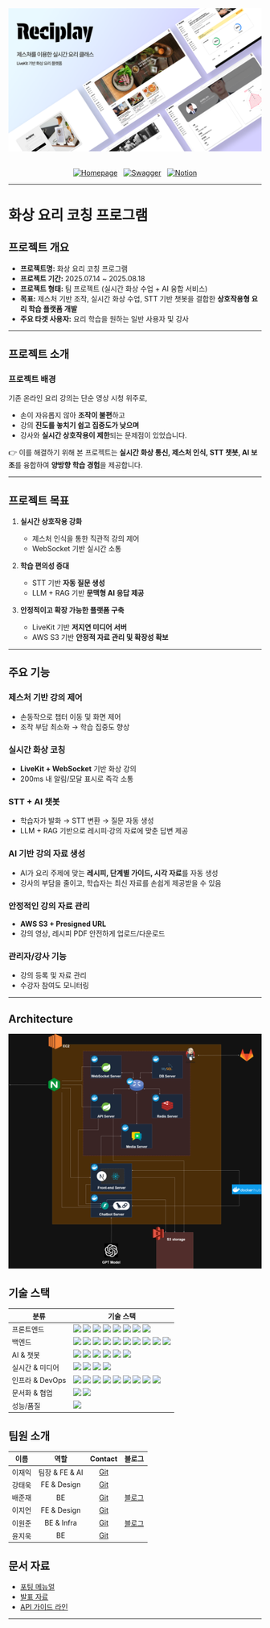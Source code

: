 <div align="center">
  <img src="https://raw.githubusercontent.com/Reciplay/resources/refs/heads/main/mainmock.png"/>
</div>

<br/>

<div align="center">

[![Homepage](https://img.shields.io/badge/Homepage-000000?style=for-the-badge&logo=firefox&logoColor=white)](https://i13e104.p.ssafy.io/)
&nbsp;
[![Swagger](https://img.shields.io/badge/Swagger-85EA2D?style=for-the-badge&logo=swagger&logoColor=white)](http://i13e104.p.ssafy.io:8080/swagger-ui/index.html)
&nbsp;
[![Notion](https://img.shields.io/badge/Notion-000000?style=for-the-badge&logo=notion&logoColor=white)](https://www.notion.so/SSAFY-2-2227e3c3551e80889293c5391b2508cb)

</div>




---
# 화상 요리 코칭 프로그램

## 프로젝트 개요
- **프로젝트명:** 화상 요리 코칭 프로그램  
- **프로젝트 기간:** 2025.07.14 ~ 2025.08.18 
- **프로젝트 형태:** 팀 프로젝트 (실시간 화상 수업 + AI 융합 서비스)  
- **목표:** 제스처 기반 조작, 실시간 화상 수업, STT 기반 챗봇을 결합한 **상호작용형 요리 학습 플랫폼 개발**  
- **주요 타겟 사용자:** 요리 학습을 원하는 일반 사용자 및 강사  

---

## 프로젝트 소개

### 프로젝트 배경
기존 온라인 요리 강의는 단순 영상 시청 위주로,  
- 손이 자유롭지 않아 **조작이 불편**하고  
- 강의 **진도를 놓치기 쉽고 집중도가 낮으며**  
- 강사와 **실시간 상호작용이 제한**되는 문제점이 있었습니다.  

👉 이를 해결하기 위해 본 프로젝트는 **실시간 화상 통신, 제스처 인식, STT 챗봇, AI 보조**를 융합하여 **양방향 학습 경험**을 제공합니다.  

---

## 프로젝트 목표
1. **실시간 상호작용 강화**  
   - 제스처 인식을 통한 직관적 강의 제어  
   - WebSocket 기반 실시간 소통  

2. **학습 편의성 증대**  
   - STT 기반 **자동 질문 생성**  
   - LLM + RAG 기반 **문맥형 AI 응답 제공**  

3. **안정적이고 확장 가능한 플랫폼 구축**  
   - LiveKit 기반 **저지연 미디어 서버**  
   - AWS S3 기반 **안정적 자료 관리 및 확장성 확보**  

---

## 주요 기능
### 제스처 기반 강의 제어
- 손동작으로 챕터 이동 및 화면 제어  
- 조작 부담 최소화 → 학습 집중도 향상  

### 실시간 화상 코칭
- **LiveKit + WebSocket** 기반 화상 강의  
- 200ms 내 알림/모달 표시로 즉각 소통  

### STT + AI 챗봇
- 학습자가 발화 → STT 변환 → 질문 자동 생성  
- LLM + RAG 기반으로 레시피·강의 자료에 맞춘 답변 제공

### AI 기반 강의 자료 생성
- AI가 요리 주제에 맞는 **레시피, 단계별 가이드, 시각 자료**를 자동 생성  
- 강사의 부담을 줄이고, 학습자는 최신 자료를 손쉽게 제공받을 수 있음  

### 안정적인 강의 자료 관리
- **AWS S3 + Presigned URL**  
- 강의 영상, 레시피 PDF 안전하게 업로드/다운로드  

### 관리자/강사 기능
- 강의 등록 및 자료 관리  
- 수강자 참여도 모니터링  

---
## Architecture
<img src="http://github.com/Reciplay/resources/blob/main/%EC%95%84%ED%82%A4%ED%85%8D%EC%B3%90%20%EC%84%A4%EA%B3%84.png?raw=true"/>

## 기술 스택
<table>
  <thead>
    <tr>
      <th>분류</th>
      <th>기술 스택</th>
    </tr>
  </thead>
  <tbody>
    <tr>
      <td>프론트엔드</td>
      <td>
        <img src="https://img.shields.io/badge/Next.js-000000?style=flat&logo=nextdotjs&logoColor=white"/>
        <img src="https://img.shields.io/badge/React-61DAFB?style=flat&logo=react&logoColor=white"/>
        <img src="https://img.shields.io/badge/TypeScript-3178C6?style=flat&logo=typescript&logoColor=white"/>
        <img src="https://img.shields.io/badge/SCSS-CC6699?style=flat&logo=sass&logoColor=white"/>
        <img src="https://img.shields.io/badge/HTML5-E34F26?style=flat&logo=html5&logoColor=white"/>
        <img src="https://img.shields.io/badge/Zustand-1572B6?style=flat&logo=react&logoColor=white"/>
        <img src="https://img.shields.io/badge/NextAuth-000000?style=flat&logo=auth0&logoColor=white"/>
        <img src="https://img.shields.io/badge/Jest-C21325?style=flat&logo=jest&logoColor=white"/>
      </td>
    </tr>
    <tr>
      <td>백엔드</td>
      <td>
        <img src="https://img.shields.io/badge/Java-007396?style=flat&logo=openjdk&logoColor=white"/>
        <img src="https://img.shields.io/badge/Spring%20Boot-6DB33F?style=flat&logo=springboot&logoColor=white"/>
        <img src="https://img.shields.io/badge/Spring%20Security-6DB33F?style=flat&logo=springsecurity&logoColor=white"/>
        <img src="https://img.shields.io/badge/JWT-000000?style=flat&logo=jsonwebtokens&logoColor=white"/>
        <img src="https://img.shields.io/badge/Hibernate-59666C?style=flat&logo=hibernate&logoColor=white"/>
        <img src="https://img.shields.io/badge/Spring%20Data%20JPA-6DB33F?style=flat&logo=spring&logoColor=white"/>
        <img src="https://img.shields.io/badge/QueryDSL-005571?style=flat&logo=spring&logoColor=white"/>
        <img src="https://img.shields.io/badge/MySQL-4479A1?style=flat&logo=mysql&logoColor=white"/>
        <img src="https://img.shields.io/badge/JUnit5-25A162?style=flat&logo=junit5&logoColor=white"/>
        <img src="https://img.shields.io/badge/Gradle-02303A?style=flat&logo=gradle&logoColor=white"/>
      </td>
    </tr>
    <tr>
      <td>AI & 챗봇</td>
      <td>
        <img src="https://img.shields.io/badge/Python-3776AB?style=flat&logo=python&logoColor=white"/>
        <img src="https://img.shields.io/badge/FastAPI-009688?style=flat&logo=fastapi&logoColor=white"/>
        <img src="https://img.shields.io/badge/STT-Speech--to--Text-FF6F00?style=flat&logo=google&logoColor=white"/>
        <img src="https://img.shields.io/badge/LLM-GPT-8A2BE2?style=flat&logo=openai&logoColor=white"/>
        <img src="https://img.shields.io/badge/RAG-009688?style=flat&logo=elastic&logoColor=white"/>
        <img src="https://img.shields.io/badge/AI%20자료%20생성-FF1493?style=flat&logo=apachespark&logoColor=white"/>
      </td>
    </tr>
    <tr>
      <td>실시간 & 미디어</td>
      <td>
        <img src="https://img.shields.io/badge/STOMP-4B32C3?style=flat&logo=apachekafka&logoColor=white"/>
        <img src="https://img.shields.io/badge/WebRTC-333333?style=flat&logo=webrtc&logoColor=white"/>
        <img src="https://img.shields.io/badge/OpenVidu-0E76A8?style=flat&logo=data:image/svg+xml;base64,PHN2Zy8+&logoColor=white"/>
        <img src="https://img.shields.io/badge/LiveKit-121212?style=flat&logo=data:image/svg+xml;base64,PHN2Zy8+&logoColor=white"/>
      </td>
    </tr>
    <tr>
      <td>인프라 & DevOps</td>
      <td>
        <img src="https://img.shields.io/badge/Amazon%20EC2-FF9900?style=flat&logo=amazonec2&logoColor=white"/>
        <img src="https://img.shields.io/badge/Amazon%20S3-569A31?style=flat&logo=amazons3&logoColor=white"/>
        <img src="https://img.shields.io/badge/Nginx-009639?style=flat&logo=nginx&logoColor=white"/>
        <img src="https://img.shields.io/badge/Docker-2496ED?style=flat&logo=docker&logoColor=white"/>
        <img src="https://img.shields.io/badge/Redis-DC382D?style=flat&logo=redis&logoColor=white"/>
        <img src="https://img.shields.io/badge/Jenkins-D24939?style=flat&logo=jenkins&logoColor=white"/>
        <img src="https://img.shields.io/badge/GitHub%20Actions-2088FF?style=flat&logo=githubactions&logoColor=white"/>
        <img src="https://img.shields.io/badge/GitLab-FC6D26?style=flat&logo=gitlab&logoColor=white"/>
        <img src="https://img.shields.io/badge/Ubuntu-E95420?style=flat&logo=ubuntu&logoColor=white"/>
      </td>
    </tr>
    <tr>
      <td>문서화 & 협업</td>
      <td>
        <img src="https://img.shields.io/badge/Swagger%203%20(OpenAPI)-85EA2D?style=flat&logo=swagger&logoColor=white"/>
        <img src="https://img.shields.io/badge/Notion-000000?style=flat&logo=notion&logoColor=white"/>
      </td>
    </tr>
    <tr>
      <td>성능/품질</td>
      <td>
        <img src="https://img.shields.io/badge/JMeter-D22128?style=flat&logo=apache&logoColor=white"/>
      </td>
    </tr>
  </tbody>
</table>


## 팀원 소개
| 이름 | 역할 | Contact | 블로그 |
|:----:|:----:|:----:|:----:|
| 이재익 | 팀장 & FE & AI | [Git](https://github.com/onearmedoflepanto) |  |
| 강태욱 | FE & Design | [Git](https://github.com/sunshinemoongit) |  |
| 배준재 | BE | [Git](https://github.com/baejjyee) | [블로그](https://baejjyeestory.tistory.com/) |
| 이지언 | FE & Design | [Git](https://github.com/leejieok) |  |
| 이원준 | BE & Infra | [Git](https://github.com/moe-lee) | [블로그](https://velog.io/@cosmos334/posts) |
| 윤지욱 | BE | [Git](https://github.com/Yun-JW) |  |

## 문서 자료

- [포팅 메뉴얼](https://github.com/Reciplay/exec/blob/main/README.md)
- [발표 자료](https://github.com/Reciplay/resources/blob/main/%ED%99%94%EC%83%81%EC%9A%94%EB%A6%AC%EC%BD%94%EC%B9%98%ED%94%84%EB%A1%9C%EA%B7%B8%EB%9E%A8.pdf)
- [API 가이드 라인](https://github.com/Reciplay/.github/blob/main/API_%EA%B0%80%EC%9D%B4%EB%93%9C%EB%9D%BC%EC%9D%B8.pdf)

---
